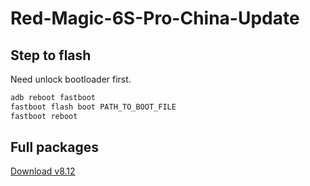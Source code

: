 # Red-Magic-6S-Pro-China-Update

## Step to flash

Need unlock bootloader first.

```sh
adb reboot fastboot
fastboot flash boot PATH_TO_BOOT_FILE
fastboot reboot
```

## Full packages

[Download v8.12](http://romdownload.nubia.com/%E7%BA%A2%E9%AD%946S%20Pro/V8.12/NX669S-update.zip)
